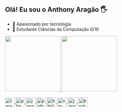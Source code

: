 ## Olá! Eu sou o Anthony Aragão 🖐️

- 🔭 Apaixonado por tecnologia
- 🌱 Estudante Ciências da Computação 6/10


<div>
  <a href="https://github.com/AnthonyAragao">
  <img height="180em" src="https://github-readme-stats.vercel.app/api?username=AnthonyAragao&show_icons=true&theme=dracula&count_private=true"/>
  <img height="180em" src="https://github-readme-stats.vercel.app/api/top-langs/?username=AnthonyAragao&layout=compact&langs_count=16&theme=dracula"/>
</div>


<div style="display: inline_block"> <br>
  <img align="center" alt="laravel" height="30" width=""40 src="https://img.shields.io/badge/Laravel-FF2D20?style=for-the-badge&logo=laravel&logoColor=white"/>
  <img align="center" alt="php" height="30" width=""40 src="https://img.shields.io/badge/PHP-777BB4?style=for-the-badge&logo=php&logoColor=white"/>
  <img align="center" alt="java" height="30" width=""40 src="https://img.shields.io/badge/Java-ED8B00?style=for-the-badge&logo=openjdk&logoColor=white"/>
  <img align="center" alt="python" height="30" width=""40 src="https://img.shields.io/badge/Python-3776AB?style=for-the-badge&logo=python&logoColor=white"/> 
  <img align="center" alt="html" height="30" width=""40 src="https://img.shields.io/badge/HTML5-E34F26?style=for-the-badge&logo=html5&logoColor=white"/>
  <img align="center" alt="css" height="30" width=""40 src="https://img.shields.io/badge/CSS-239120?&style=for-the-badge&logo=css3&logoColor=white"/>
  <img align="center" alt="javascript" height="30" width=""40 src="https://img.shields.io/badge/JavaScript-F7DF1E?style=for-the-badge&logo=javascript&logoColor=black"/>
  <img align="center" alt="bootstrap" height="30" width="" src="https://img.shields.io/badge/Bootstrap-563D7C?style=for-the-badge&logo=bootstrap&logoColor=white"/>
<!--   <img align="center" alt="sequelize" height="30" width="" src="https://img.shields.io/badge/Sequelize-52B0E7?style=for-the-badge&logo=Sequelize&logoColor=white"/>
  <img align="center" alt="mysql" height="30" width="" src="https://img.shields.io/badge/MySQL-00000F?style=for-the-badge&logo=mysql&logoColor=white"/> -->
 </div>
  
  ##
